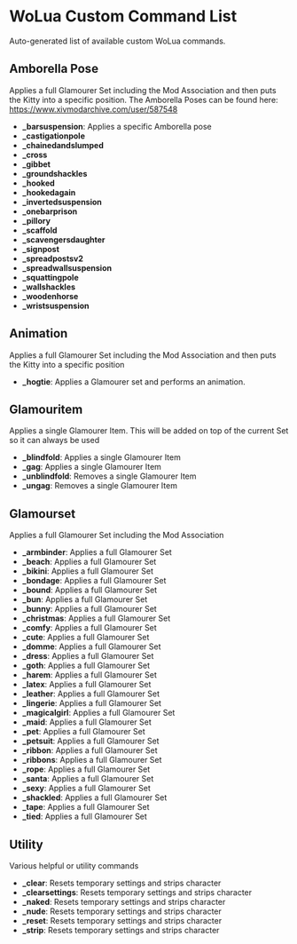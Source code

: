 # WoLua Custom Command List

Auto-generated list of available custom WoLua commands.

## Amborella Pose
Applies a full Glamourer Set including the Mod Association and then puts the Kitty into a specific position. The Amborella Poses can be found here: https://www.xivmodarchive.com/user/587548

- **_barsuspension**: Applies a specific Amborella pose
- **_castigationpole**
- **_chainedandslumped**
- **_cross**
- **_gibbet**
- **_groundshackles**
- **_hooked**
- **_hookedagain**
- **_invertedsuspension**
- **_onebarprison**
- **_pillory**
- **_scaffold**
- **_scavengersdaughter**
- **_signpost**
- **_spreadpostsv2**
- **_spreadwallsuspension**
- **_squattingpole**
- **_wallshackles**
- **_woodenhorse**
- **_wristsuspension**

## Animation
Applies a full Glamourer Set including the Mod Association and then puts the Kitty into a specific position

- **_hogtie**: Applies a Glamourer set and performs an animation.

## Glamouritem
Applies a single Glamourer Item. This will be added on top of the current Set so it can always be used

- **_blindfold**: Applies a single Glamourer Item
- **_gag**: Applies a single Glamourer Item
- **_unblindfold**: Removes a single Glamourer Item
- **_ungag**: Removes a single Glamourer Item

## Glamourset
Applies a full Glamourer Set including the Mod Association

- **_armbinder**: Applies a full Glamourer Set
- **_beach**: Applies a full Glamourer Set
- **_bikini**: Applies a full Glamourer Set
- **_bondage**: Applies a full Glamourer Set
- **_bound**: Applies a full Glamourer Set
- **_bun**: Applies a full Glamourer Set
- **_bunny**: Applies a full Glamourer Set
- **_christmas**: Applies a full Glamourer Set
- **_comfy**: Applies a full Glamourer Set
- **_cute**: Applies a full Glamourer Set
- **_domme**: Applies a full Glamourer Set
- **_dress**: Applies a full Glamourer Set
- **_goth**: Applies a full Glamourer Set
- **_harem**: Applies a full Glamourer Set
- **_latex**: Applies a full Glamourer Set
- **_leather**: Applies a full Glamourer Set
- **_lingerie**: Applies a full Glamourer Set
- **_magicalgirl**: Applies a full Glamourer Set
- **_maid**: Applies a full Glamourer Set
- **_pet**: Applies a full Glamourer Set
- **_petsuit**: Applies a full Glamourer Set
- **_ribbon**: Applies a full Glamourer Set
- **_ribbons**: Applies a full Glamourer Set
- **_rope**: Applies a full Glamourer Set
- **_santa**: Applies a full Glamourer Set
- **_sexy**: Applies a full Glamourer Set
- **_shackled**: Applies a full Glamourer Set
- **_tape**: Applies a full Glamourer Set
- **_tied**: Applies a full Glamourer Set

## Utility
Various helpful or utility commands

- **_clear**: Resets temporary settings and strips character
- **_clearsettings**: Resets temporary settings and strips character
- **_naked**: Resets temporary settings and strips character
- **_nude**: Resets temporary settings and strips character
- **_reset**: Resets temporary settings and strips character
- **_strip**: Resets temporary settings and strips character

